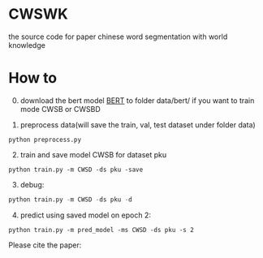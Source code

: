 CWSWK
==========
the source code for paper chinese word segmentation with world knowledge

How to
============
0. download the bert model [BERT](https://storage.googleapis.com/bert_models/2018_11_03/chinese_L-12_H-768_A-12.zip) to folder data/bert/ if you want to train mode CWSB or CWSBD

1. preprocess data(will save the train, val, test dataset under folder data)
```
python preprocess.py
```
2. train and save model CWSB for dataset pku
```
python train.py -m CWSD -ds pku -save
```
3. debug:
```python
python train.py -m CWSD -ds pku -d
```

4. predict using saved model on epoch 2:
```
python train.py -m pred_model -ms CWSD -ds pku -s 2
```

Please cite the paper:
